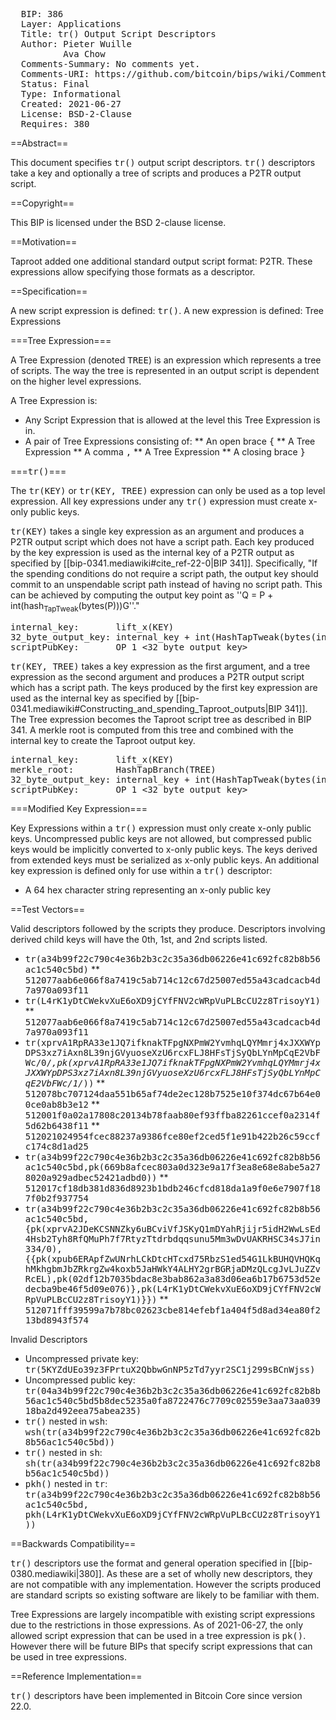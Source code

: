 <pre>
  BIP: 386
  Layer: Applications
  Title: tr() Output Script Descriptors
  Author: Pieter Wuille <pieter@wuille.net>
          Ava Chow <me@achow101.com>
  Comments-Summary: No comments yet.
  Comments-URI: https://github.com/bitcoin/bips/wiki/Comments:BIP-0386
  Status: Final
  Type: Informational
  Created: 2021-06-27
  License: BSD-2-Clause
  Requires: 380
</pre>

==Abstract==

This document specifies <tt>tr()</tt> output script descriptors.
<tt>tr()</tt> descriptors take a key and optionally a tree of scripts and produces a P2TR output script.

==Copyright==

This BIP is licensed under the BSD 2-clause license.

==Motivation==

Taproot added one additional standard output script format: P2TR.
These expressions allow specifying those formats as a descriptor.

==Specification==

A new script expression is defined: <tt>tr()</tt>.
A new expression is defined: Tree Expressions

===Tree Expression===

A Tree Expression (denoted <tt>TREE</tt>) is an expression which represents a tree of scripts.
The way the tree is represented in an output script is dependent on the higher level expressions.

A Tree Expression is:
* Any Script Expression that is allowed at the level this Tree Expression is in.
* A pair of Tree Expressions consisting of:
** An open brace <tt>{</tt>
** A Tree Expression
** A comma <tt>,</tt>
** A Tree Expression
** A closing brace <tt>}</tt>

===<tt>tr()</tt>===

The <tt>tr(KEY)</tt> or <tt>tr(KEY, TREE)</tt> expression can only be used as a top level expression.
All key expressions under any <tt>tr()</tt> expression must create x-only public keys.

<tt>tr(KEY)</tt> takes a single key expression as an argument and produces a P2TR output script which does not have a script path.
Each key produced by the key expression is used as the internal key of a P2TR output as specified by [[bip-0341.mediawiki#cite_ref-22-0|BIP 341]].
Specifically, "If the spending conditions do not require a script path, the output key should commit to an unspendable script path instead of having no script path.
This can be achieved by computing the output key point as ''Q = P + int(hash<sub>TapTweak</sub>(bytes(P)))G''."

<pre>
internal_key:       lift_x(KEY)
32_byte_output_key: internal_key + int(HashTapTweak(bytes(internal_key)))G
scriptPubKey:       OP_1 <32_byte_output_key>
</pre>

<tt>tr(KEY, TREE)</tt> takes a key expression as the first argument, and a tree expression as the second argument and produces a P2TR output script which has a script path.
The keys produced by the first key expression are used as the internal key as specified by [[bip-0341.mediawiki#Constructing_and_spending_Taproot_outputs|BIP 341]].
The Tree expression becomes the Taproot script tree as described in BIP 341.
A merkle root is computed from this tree and combined with the internal key to create the Taproot output key.

<pre>
internal_key:       lift_x(KEY)
merkle_root:        HashTapBranch(TREE)
32_byte_output_key: internal_key + int(HashTapTweak(bytes(internal_key) || merkle_root))G
scriptPubKey:       OP_1 <32_byte_output_key>
</pre>

===Modified Key Expression===

Key Expressions within a <tt>tr()</tt> expression must only create x-only public keys.
Uncompressed public keys are not allowed, but compressed public keys would be implicitly converted to x-only public keys.
The keys derived from extended keys must be serialized as x-only public keys.
An additional key expression is defined only for use within a <tt>tr()</tt> descriptor:

* A 64 hex character string representing an x-only public key

==Test Vectors==

Valid descriptors followed by the scripts they produce. Descriptors involving derived child keys will have the 0th, 1st, and 2nd scripts listed.

* <tt>tr(a34b99f22c790c4e36b2b3c2c35a36db06226e41c692fc82b8b56ac1c540c5bd)</tt>
** <tt>512077aab6e066f8a7419c5ab714c12c67d25007ed55a43cadcacb4d7a970a093f11</tt>
* <tt>tr(L4rK1yDtCWekvXuE6oXD9jCYfFNV2cWRpVuPLBcCU2z8TrisoyY1)</tt>
** <tt>512077aab6e066f8a7419c5ab714c12c67d25007ed55a43cadcacb4d7a970a093f11</tt>
* <tt>tr(xprvA1RpRA33e1JQ7ifknakTFpgNXPmW2YvmhqLQYMmrj4xJXXWYpDPS3xz7iAxn8L39njGVyuoseXzU6rcxFLJ8HFsTjSyQbLYnMpCqE2VbFWc/0/*,pk(xprvA1RpRA33e1JQ7ifknakTFpgNXPmW2YvmhqLQYMmrj4xJXXWYpDPS3xz7iAxn8L39njGVyuoseXzU6rcxFLJ8HFsTjSyQbLYnMpCqE2VbFWc/1/*))</tt>
** <tt>512078bc707124daa551b65af74de2ec128b7525e10f374dc67b64e00ce0ab8b3e12</tt>
** <tt>512001f0a02a17808c20134b78faab80ef93ffba82261ccef0a2314f5d62b6438f11</tt>
** <tt>512021024954fcec88237a9386fce80ef2ced5f1e91b422b26c59ccfc174c8d1ad25</tt>
* <tt>tr(a34b99f22c790c4e36b2b3c2c35a36db06226e41c692fc82b8b56ac1c540c5bd,pk(669b8afcec803a0d323e9a17f3ea8e68e8abe5a278020a929adbec52421adbd0))</tt>
** <tt>512017cf18db381d836d8923b1bdb246cfcd818da1a9f0e6e7907f187f0b2f937754</tt>
* <tt>tr(a34b99f22c790c4e36b2b3c2c35a36db06226e41c692fc82b8b56ac1c540c5bd,{pk(xprvA2JDeKCSNNZky6uBCviVfJSKyQ1mDYahRjijr5idH2WwLsEd4Hsb2Tyh8RfQMuPh7f7RtyzTtdrbdqqsunu5Mm3wDvUAKRHSC34sJ7in334/0),{{pk(xpub6ERApfZwUNrhLCkDtcHTcxd75RbzS1ed54G1LkBUHQVHQKqhMkhgbmJbZRkrgZw4koxb5JaHWkY4ALHY2grBGRjaDMzQLcgJvLJuZZvRcEL),pk(02df12b7035bdac8e3bab862a3a83d06ea6b17b6753d52edecba9be46f5d09e076)},pk(L4rK1yDtCWekvXuE6oXD9jCYfFNV2cWRpVuPLBcCU2z8TrisoyY1)}})</tt>
** <tt>512071fff39599a7b78bc02623cbe814efebf1a404f5d8ad34ea80f213bd8943f574</tt>

Invalid Descriptors

* Uncompressed private key: <tt>tr(5KYZdUEo39z3FPrtuX2QbbwGnNP5zTd7yyr2SC1j299sBCnWjss)</tt>
* Uncompressed public key: <tt>tr(04a34b99f22c790c4e36b2b3c2c35a36db06226e41c692fc82b8b56ac1c540c5bd5b8dec5235a0fa8722476c7709c02559e3aa73aa03918ba2d492eea75abea235)</tt>
* <tt>tr()</tt> nested in <tt>wsh</tt>: <tt>wsh(tr(a34b99f22c790c4e36b2b3c2c35a36db06226e41c692fc82b8b56ac1c540c5bd))</tt>
* <tt>tr()</tt> nested in <tt>sh</tt>: <tt>sh(tr(a34b99f22c790c4e36b2b3c2c35a36db06226e41c692fc82b8b56ac1c540c5bd))</tt>
* <tt>pkh()</tt> nested in <tt>tr</tt>: <tt>tr(a34b99f22c790c4e36b2b3c2c35a36db06226e41c692fc82b8b56ac1c540c5bd, pkh(L4rK1yDtCWekvXuE6oXD9jCYfFNV2cWRpVuPLBcCU2z8TrisoyY1))</tt>

==Backwards Compatibility==

<tt>tr()</tt> descriptors use the format and general operation specified in [[bip-0380.mediawiki|380]].
As these are a set of wholly new descriptors, they are not compatible with any implementation.
However the scripts produced are standard scripts so existing software are likely to be familiar with them.

Tree Expressions are largely incompatible with existing script expressions due to the restrictions in those expressions.
As of 2021-06-27, the only allowed script expression that can be used in a tree expression is <tt>pk()</tt>.
However there will be future BIPs that specify script expressions that can be used in tree expressions.

==Reference Implementation==

<tt>tr()</tt> descriptors have been implemented in Bitcoin Core since version 22.0.
